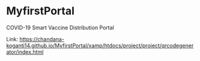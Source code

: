 # MyfirstPortal
COVID-19 Smart Vaccine Distribution Portal 



Link: https://chandana-koganti14.github.io/MyfirstPortal/xamp/htdocs/project/project/qrcodegenerator/index.html
